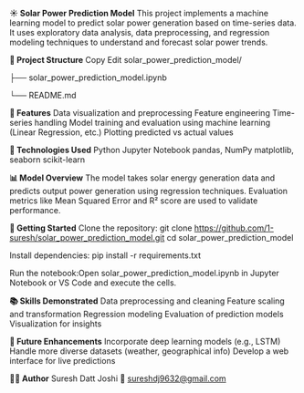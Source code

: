 **☀️ Solar Power Prediction Model**
This project implements a machine learning model to predict solar power generation based on time-series data. It uses exploratory data analysis, data preprocessing, 
and regression modeling techniques to understand and forecast solar power trends.

**📁 Project Structure**
Copy
Edit
solar_power_prediction_model/

├── solar_power_prediction_model.ipynb

└── README.md

**🚀 Features**
Data visualization and preprocessing
Feature engineering
Time-series handling
Model training and evaluation using machine learning (Linear Regression, etc.)
Plotting predicted vs actual values

**🧠 Technologies Used**
Python
Jupyter Notebook
pandas, NumPy
matplotlib, seaborn
scikit-learn

**📊 Model Overview**
The model takes solar energy generation data and predicts output power generation using regression techniques. Evaluation metrics like Mean Squared Error 
and R² score are used to validate performance.

**🏁 Getting Started**
Clone the repository:  git clone https://github.com/1-suresh/solar_power_prediction_model.git
                       cd solar_power_prediction_model

Install dependencies:  pip install -r requirements.txt

Run the notebook:Open solar_power_prediction_model.ipynb in Jupyter Notebook or VS Code and execute the cells.

**📚 Skills Demonstrated**
Data preprocessing and cleaning
Feature scaling and transformation
Regression modeling
Evaluation of prediction models
Visualization for insights

**📌 Future Enhancements**
Incorporate deep learning models (e.g., LSTM)
Handle more diverse datasets (weather, geographical info)
Develop a web interface for live predictions

**🧑‍💻 Author**
Suresh Datt Joshi
📧 sureshdj9632@gmail.com
